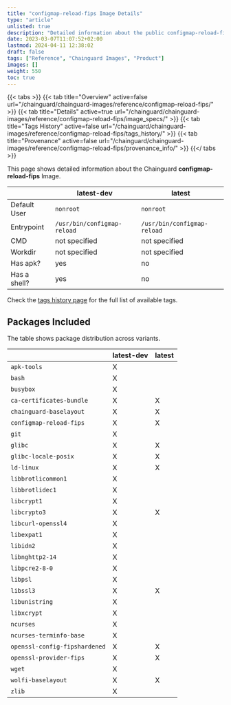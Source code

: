 ```yaml
---
title: "configmap-reload-fips Image Details"
type: "article"
unlisted: true
description: "Detailed information about the public configmap-reload-fips Chainguard Image."
date: 2023-03-07T11:07:52+02:00
lastmod: 2024-04-11 12:38:02
draft: false
tags: ["Reference", "Chainguard Images", "Product"]
images: []
weight: 550
toc: true
---
```


{{< tabs >}}
{{< tab title="Overview" active=false url="/chainguard/chainguard-images/reference/configmap-reload-fips/" >}}
{{< tab title="Details" active=true url="/chainguard/chainguard-images/reference/configmap-reload-fips/image_specs/" >}}
{{< tab title="Tags History" active=false url="/chainguard/chainguard-images/reference/configmap-reload-fips/tags_history/" >}}
{{< tab title="Provenance" active=false url="/chainguard/chainguard-images/reference/configmap-reload-fips/provenance_info/" >}}
{{</ tabs >}}

This page shows detailed information about the Chainguard **configmap-reload-fips** Image.

|              | latest-dev                  | latest                      |
|--------------|-----------------------------|-----------------------------|
| Default User | `nonroot`                   | `nonroot`                   |
| Entrypoint   | `/usr/bin/configmap-reload` | `/usr/bin/configmap-reload` |
| CMD          | not specified               | not specified               |
| Workdir      | not specified               | not specified               |
| Has apk?     | yes                         | no                          |
| Has a shell? | yes                         | no                          |

Check the [tags history page](/chainguard/chainguard-images/reference/configmap-reload-fips/tags_history/) for the full list of available tags.

## Packages Included
The table shows package distribution across variants.

|                               | latest-dev | latest |
|-------------------------------|------------|--------|
| `apk-tools`                   | X          |        |
| `bash`                        | X          |        |
| `busybox`                     | X          |        |
| `ca-certificates-bundle`      | X          | X      |
| `chainguard-baselayout`       | X          | X      |
| `configmap-reload-fips`       | X          | X      |
| `git`                         | X          |        |
| `glibc`                       | X          | X      |
| `glibc-locale-posix`          | X          | X      |
| `ld-linux`                    | X          | X      |
| `libbrotlicommon1`            | X          |        |
| `libbrotlidec1`               | X          |        |
| `libcrypt1`                   | X          |        |
| `libcrypto3`                  | X          | X      |
| `libcurl-openssl4`            | X          |        |
| `libexpat1`                   | X          |        |
| `libidn2`                     | X          |        |
| `libnghttp2-14`               | X          |        |
| `libpcre2-8-0`                | X          |        |
| `libpsl`                      | X          |        |
| `libssl3`                     | X          | X      |
| `libunistring`                | X          |        |
| `libxcrypt`                   | X          |        |
| `ncurses`                     | X          |        |
| `ncurses-terminfo-base`       | X          |        |
| `openssl-config-fipshardened` | X          | X      |
| `openssl-provider-fips`       | X          | X      |
| `wget`                        | X          |        |
| `wolfi-baselayout`            | X          | X      |
| `zlib`                        | X          |        |

